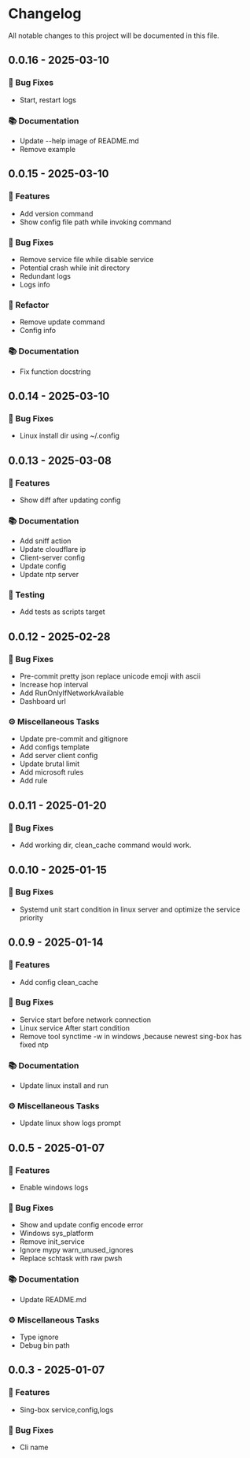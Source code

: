 # Changelog

All notable changes to this project will be documented in this file.

## 0.0.16 - 2025-03-10

### 🐛 Bug Fixes

- Start, restart logs

### 📚 Documentation

- Update --help image of README.md
- Remove example

## 0.0.15 - 2025-03-10

### 🚀 Features

- Add version command
- Show config file path while invoking command

### 🐛 Bug Fixes

- Remove service file while disable service
- Potential crash while init directory
- Redundant logs
- Logs info

### 🚜 Refactor

- Remove update command
- Config info

### 📚 Documentation

- Fix function docstring

## 0.0.14 - 2025-03-10

### 🐛 Bug Fixes

- Linux install dir using ~/.config

## 0.0.13 - 2025-03-08

### 🚀 Features

- Show diff after updating config

### 📚 Documentation

- Add sniff action
- Update cloudflare ip
- Client-server config
- Update config
- Update ntp server

### 🧪 Testing

- Add tests as scripts target

## 0.0.12 - 2025-02-28

### 🐛 Bug Fixes

- Pre-commit pretty json replace unicode emoji with ascii
- Increase hop interval
- Add RunOnlyIfNetworkAvailable
- Dashboard url

### ⚙️ Miscellaneous Tasks

- Update pre-commit and gitignore
- Add configs template
- Add server client config
- Update brutal limit
- Add microsoft rules
- Add rule

## 0.0.11 - 2025-01-20

### 🐛 Bug Fixes

- Add working dir, clean_cache command would work.

## 0.0.10 - 2025-01-15

### 🐛 Bug Fixes

- Systemd unit start condition in linux server and optimize the service priority

## 0.0.9 - 2025-01-14

### 🚀 Features

- Add config clean_cache

### 🐛 Bug Fixes

- Service start before network connection
- Linux service After start condition
- Remove tool synctime -w in  windows ,because newest sing-box has fixed ntp

### 📚 Documentation

- Update linux install and run

### ⚙️ Miscellaneous Tasks

- Update linux show logs prompt

## 0.0.5 - 2025-01-07

### 🚀 Features

- Enable windows logs

### 🐛 Bug Fixes

- Show and update config encode error
- Windows sys_platform
- Remove init_service
- Ignore mypy warn_unused_ignores
- Replace schtask with raw pwsh

### 📚 Documentation

- Update README.md

### ⚙️ Miscellaneous Tasks

- Type ignore
- Debug bin path

## 0.0.3 - 2025-01-07

### 🚀 Features

- Sing-box service,config,logs

### 🐛 Bug Fixes

- Cli name

<!-- generated by git-cliff -->
